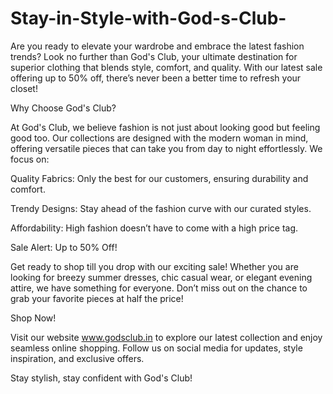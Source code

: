 # Stay-in-Style-with-God-s-Club-

Are you ready to elevate your wardrobe and embrace the latest fashion trends? Look no further than God's Club, your ultimate destination for superior clothing that blends style, comfort, and quality. With our latest sale offering up to 50% off, there’s never been a better time to refresh your closet!

Why Choose God's Club?

At God's Club, we believe fashion is not just about looking good but feeling good too. Our collections are designed with the modern woman in mind, offering versatile pieces that can take you from day to night effortlessly. We focus on:

Quality Fabrics: Only the best for our customers, ensuring durability and comfort.

Trendy Designs: Stay ahead of the fashion curve with our curated styles.

Affordability: High fashion doesn’t have to come with a high price tag.

Sale Alert: Up to 50% Off!

Get ready to shop till you drop with our exciting sale! Whether you are looking for breezy summer dresses, chic casual wear, or elegant evening attire, we have something for everyone. Don’t miss out on the chance to grab your favorite pieces at half the price!

Shop Now!

Visit our website www.godsclub.in to explore our latest collection and enjoy seamless online shopping. Follow us on social media for updates, style inspiration, and exclusive offers.

Stay stylish, stay confident with God's Club!

